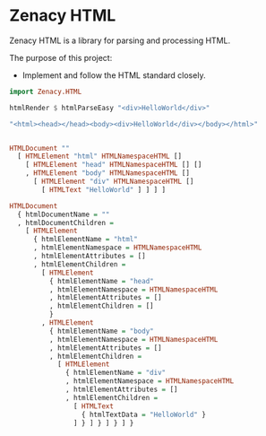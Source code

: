# Zenacy HTML

Zenacy HTML is a library for parsing and processing HTML.

The purpose of this project:

* Implement and follow the HTML standard closely.

```haskell
import Zenacy.HTML

htmlRender $ htmlParseEasy "<div>HelloWorld</div>"
```

```haskell
"<html><head></head><body><div>HelloWorld</div></body></html>"
```

```haskell
```

```haskell
HTMLDocument ""
  [ HTMLElement "html" HTMLNamespaceHTML []
    [ HTMLElement "head" HTMLNamespaceHTML [] []
    , HTMLElement "body" HTMLNamespaceHTML []
      [ HTMLElement "div" HTMLNamespaceHTML []
        [ HTMLText "HelloWorld" ] ] ] ]
```

```haskell
HTMLDocument
  { htmlDocumentName = ""
  , htmlDocumentChildren =
    [ HTMLElement
      { htmlElementName = "html"
      , htmlElementNamespace = HTMLNamespaceHTML
      , htmlElementAttributes = []
      , htmlElementChildren =
        [ HTMLElement
          { htmlElementName = "head"
          , htmlElementNamespace = HTMLNamespaceHTML
          , htmlElementAttributes = []
          , htmlElementChildren = []
          }
        , HTMLElement
          { htmlElementName = "body"
          , htmlElementNamespace = HTMLNamespaceHTML
          , htmlElementAttributes = []
          , htmlElementChildren =
            [ HTMLElement
              { htmlElementName = "div"
              , htmlElementNamespace = HTMLNamespaceHTML
              , htmlElementAttributes = []
              , htmlElementChildren =
                [ HTMLText
                  { htmlTextData = "HelloWorld" }
                ] } ] } ] } ] }
```
